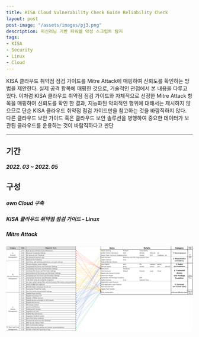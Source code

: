 ```yaml
---
title: KISA Cloud Vulnerability Check Guide Reliability Check
layout: post
post-image: "/assets/images/pj3.png"
description: 머신러닝 기반 파워쉘 악성 스크립트 탐지
tags:
- KISA
- Security
- Linux
- Cloud
---
```


KISA 클라우드 취약점 점검 가이드를  Mitre Attack에 매핑하여 신뢰도를 확인하는 방법을 제안한다. 실제 공격 항목에 매핑한 것으로, 기술적인 관점에서 본 내용을 다루고 있다.
이처럼 KISA 클라우드 취약점 점검 가이드와 자체적으로 선정한 Mitre Attack 항목을 매핑하여 신뢰도를 확인 한 결과, 지능화된 악의적인 행위에 대해서는 제시하지 않으므로 단순 KISA 클라우드 취약점 점검 가이드만을 참고하는 것을 바람직하지 않다. 다른 클라우드 보안 가이드 혹은 클라우드 보안 솔루션을 병행하여 중요한 데이터가 보관된 클라우드를 운용하는 것이 바람직하다고 판단

---

## 기간
##### 2022. 03 ~ 2022. 05



## 구성
##### own Cloud 구축
##### KISA 클라우드 취약점 점검 가이드 - Linux
##### Mitre Attack
![Tool img](/assets/images/pj3-1.png)


